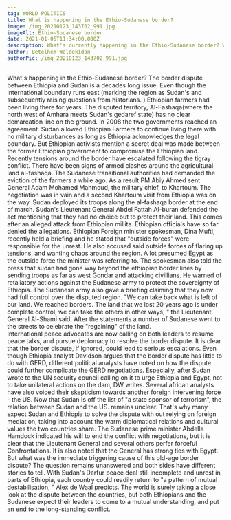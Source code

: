 ```yaml
---
tag: WORLD POLITICS
title: What is happening in the Ethio-Sudanese border?
image: /img_20210123_143702_991.jpg
imageAlt: Ethio-Sudanese border
date: 2021-01-05T11:34:00.000Z
description: What's currently happening in the Ethio-Sudanese border? What's it's cause?
author: Betelhem Weldekidan
authorPic: /img_20210123_143702_991.jpg
---
```

What's happening in the Ethio-Sudanese border? 
The border dispute between Ethiopia and Sudan is a decades long issue.  Even though the international boundary runs east (marking the region as Sudan's and subsequently raising questions from historians.  ) Ethiopian farmers had been living there for years.  The disputed territory, Al-Fashaqa(where the north west of Amhara meets Sudan's gedaref state) has no clear demarcation line on the ground.  In 2008 the two governments reached an agreement. Sudan allowed Ethiopian Farmers to continue living there with no military disturbances as long as Ethiopia acknowledges the legal boundary. But Ethiopian activists mention a secret deal was made between the former Ethiopian government to compromise the Ethiopian land. 
 Recently tensions around the border have escalated following the tigray conflict.  There have been signs of armed clashes around the agricultural land al-fashaqa. The Sudanese transitional authorities had demanded the eviction of the farmers a while ago. As a result PM Abiy Ahmed sent General Adam Mohamed Mahmoud, the military chief, to Khartoum. The negotiation was in vain and a second Khartoum visit from Ethiopia was on the way. Sudan deployed its troops along the al-fashaqa border at the end of march. Sudan's Lieutenant General Abdel Fattah Al-buran defended the act mentioning that they had no choice but to protect their land. This comes after an alleged attack from Ethiopian millita. Ethiopian officials have so far denied the allegations.  Ethiopian Foreign minister spokesman,   Dina Mufti, recently held a briefing and he stated that "outside forces" were responsible for the unrest. He also accused said outside forces of flaring up tensions,  and wanting chaos around the region. A lot presumed Egypt as the outside force the minister was referring to. The spokesman also  told the press that sudan had gone way beyond the ethiopian border lines by sending troops as far as west Gondar  and  attacking civillians. He warned of retaliatory actions against the Sudanese army  to protect the sovereignty of Ethiopia.  The Sudanese army also gave a briefing claiming that they now had full control over the disputed region. "We can take back what is left of our land. We reached borders. The land that we lost 20 years ago is under complete control, we can take the others in other ways, " the Lieutenant General Al-Shami said.  After the statements a  number of Sudanese went to the streets to celebrate the "regaining" of the land.  
International peace advocates are now calling on both leaders to resume peace talks,  and pursue deplomacy to resolve the border dispute.  It is clear that the border dispute, if ignored, could lead to serious escalations.  Even though Ethiopia analyst Davidson argues that the border dispute has little to do with GERD, different political analysts have noted on how the dispute could further complicate the GERD negotiations.  Especially,  after Sudan wrote to the UN security council calling on it to urge Ethiopia and Egypt,  not to take unilateral actions on the dam, DW writes.  Several african analysts  have also voiced their skepticism towards another foreign intervening force - the US. Now that Sudan Is off the list of "a state sponsor of terrorism", the relation between Sudan and the US. remains unclear. That's why many expect Sudan and Ethiopia to solve the dispute with out relying on foreign mediation, taking into account the warm diplomatical relations and cultural values the two countries share.  The Sudanese prime minister Abdella Hamdock indicated his will to end the conflict with negotiations,  but it is clear that the Lieutenant General and several others perfer forceful Confrontations. It is also noted that the General has strong ties with Egypt.  But what was the immediate triggering cause of this old-age border dispute? The question remains unanswered and both sides have different stories to tell. With Sudan's Darfur peace deal still incomplete and unrest in parts of Ethiopia, each country could readily return to "a pattern of mutual destabilisation, " Alex de Waal predicts.  The world is surely taking a close look at the dispute between the countries, but both Ethiopians and the Sudanese expect their leaders to come to a mutual understanding,  and put an end to the long-standing conflict. 
